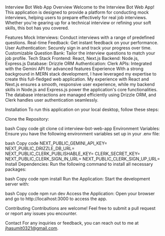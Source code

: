 Interview Bot Web App
Overview
Welcome to the Interview Bot Web App! This application is designed to provide a platform for conducting mock interviews, helping users to prepare effectively for real job interviews. Whether you're gearing up for a technical interview or refining your soft skills, this bot has you covered.

Features
Mock Interviews: Conduct interviews with a range of predefined questions.
Real-time Feedback: Get instant feedback on your performance.
User Authentication: Securely sign in and track your progress over time.
Customizable Question Bank: Tailor the interview questions to match your job profile.
Tech Stack
Frontend: React, Next.js
Backend: Node.js, Express.js
Database: Drizzle ORM
Authentication: Clerk
APIs: Integrated with the Gemini API for advanced features
Experience
With a strong background in MERN stack development, I have leveraged my expertise to create this full-fledged web application. My experience with React and Next.js ensures a smooth, responsive user experience, while my backend skills in Node.js and Express.js power the application's core functionalities. The database interactions are managed efficiently using Drizzle ORM, and Clerk handles user authentication seamlessly.

Installation
To run this application on your local desktop, follow these steps:

Clone the Repository:

bash
Copy code
git clone
cd interview-bot-web-app
Environment Variables: Ensure you have the following environment variables set up in your .env file:

bash
Copy code
NEXT_PUBLIC_GEMINI_API_KEY=<your-gemini-api-key>
NEXT_PUBLIC_DRIZZLE_DB_URL=<your-drizzle-db-url>
NEXT_PUBLIC_CLERK_PUBLISHABLE_KEY=<your-clerk-publishable-key>
CLERK_SECRET_KEY=<your-clerk-secret-key>
NEXT_PUBLIC_CLERK_SIGN_IN_URL=<your-clerk-sign-in-url>
NEXT_PUBLIC_CLERK_SIGN_UP_URL=<your-clerk-sign-up-url>
Install Dependencies: Run the following command to install all necessary packages:

bash
Copy code
npm install
Run the Application: Start the development server with:

bash
Copy code
npm run dev
Access the Application: Open your browser and go to http://localhost:3000 to access the app.

Contributing
Contributions are welcome! Feel free to submit a pull request or report any issues you encounter.

Contact
For any inquiries or feedback, you can reach out to me at jhasumit0321@gmail.com.

